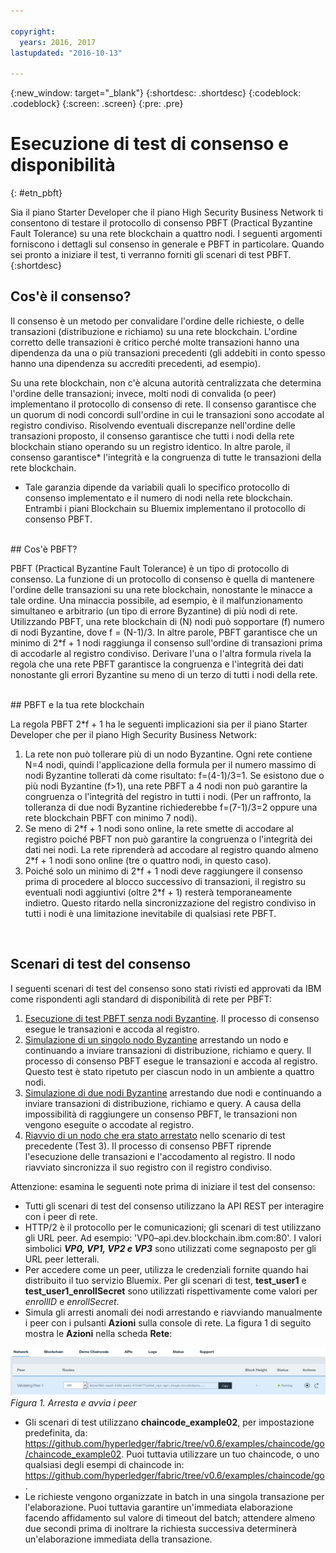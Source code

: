```yaml
---

copyright:
  years: 2016, 2017
lastupdated: "2016-10-13"

---
```


{:new_window: target="_blank"}
{:shortdesc: .shortdesc}
{:codeblock: .codeblock}
{:screen: .screen}
{:pre: .pre}


# Esecuzione di test di consenso e disponibilità
{: #etn_pbft}

Sia il piano Starter Developer che il piano High Security Business Network ti consentono di testare il protocollo di consenso PBFT (Practical Byzantine Fault Tolerance) su una rete blockchain a quattro nodi. I seguenti argomenti forniscono i dettagli sul consenso in generale e PBFT in particolare. Quando sei pronto a iniziare il test, ti verranno forniti gli scenari di test PBFT.  
{:shortdesc}  

## Cos'è il consenso?

Il consenso è un metodo per convalidare l'ordine delle richieste, o delle transazioni (distribuzione e richiamo) su una rete blockchain. L'ordine corretto delle transazioni è critico perché molte transazioni hanno una dipendenza da una o più transazioni precedenti (gli addebiti in conto spesso hanno una dipendenza su accrediti precedenti, ad esempio).

Su una rete blockchain, non c'è alcuna autorità centralizzata che determina l'ordine delle transazioni; invece, molti nodi di convalida (o peer) implementano il protocollo di consenso di rete. Il consenso garantisce che un quorum di nodi concordi sull'ordine in cui le transazioni sono accodate al registro condiviso. Risolvendo eventuali discrepanze nell'ordine delle transazioni proposto, il consenso garantisce che tutti i nodi della rete blockchain stiano operando su un registro identico. In altre parole, il consenso garantisce* l'integrità e la congruenza di tutte le transazioni della rete blockchain.

* Tale garanzia dipende da variabili quali lo specifico protocollo di consenso implementato e il numero di nodi nella rete blockchain. Entrambi i piani Blockchain su Bluemix implementano il protocollo di consenso PBFT.  

<br>
## Cos'è PBFT?

PBFT (Practical Byzantine Fault Tolerance) è un tipo di protocollo di consenso. La funzione di un protocollo di consenso è quella di mantenere l'ordine delle transazioni su una rete blockchain, nonostante le minacce a tale ordine. Una minaccia possibile, ad esempio, è il malfunzionamento simultaneo e arbitrario (un tipo di errore Byzantine) di più nodi di rete. Utilizzando PBFT, una rete blockchain di (N) nodi può sopportare (f) numero di nodi Byzantine, dove f = (N-1)/3. In altre parole, PBFT garantisce che un minimo di 2\*f + 1 nodi raggiunga il consenso sull'ordine di transazioni prima di accodarle al registro condiviso. Derivare l'una o l'altra formula rivela la regola che una rete PBFT garantisce la congruenza e l'integrità dei dati nonostante gli errori Byzantine su meno di un terzo di tutti i nodi della rete.  

<br>
## PBFT e la tua rete blockchain

La regola PBFT 2\*f + 1 ha le seguenti implicazioni sia per il piano Starter Developer che per il piano High Security Business Network:

1. La rete non può tollerare più di un nodo Byzantine. Ogni rete contiene N=4 nodi, quindi l'applicazione della formula per il numero massimo di nodi Byzantine tollerati dà come risultato: f=(4-1)/3=1. Se esistono due o più nodi Byzantine (f>1), una rete PBFT a 4 nodi non può garantire la congruenza o l'integrità del registro in tutti i nodi. (Per un raffronto, la tolleranza di due nodi Byzantine richiederebbe f=(7-1)/3=2 oppure una rete blockchain PBFT con minimo 7 nodi).
2. Se meno di 2\*f + 1 nodi sono online, la rete smette di accodare al registro poiché PBFT non può garantire la congruenza o l'integrità dei dati nei nodi. La rete riprenderà ad accodare al registro quando almeno 2\*f + 1 nodi sono online (tre o quattro nodi, in questo caso).
3. Poiché solo un minimo di 2\*f + 1 nodi deve raggiungere il consenso prima di procedere al blocco successivo di transazioni, il registro su eventuali nodi aggiuntivi (oltre 2\*f + 1) resterà temporaneamente indietro. Questo ritardo nella sincronizzazione del registro condiviso in tutti i nodi è una limitazione inevitabile di qualsiasi rete PBFT.
<br>

## Scenari di test del consenso
I seguenti scenari di test del consenso sono stati rivisti ed approvati da IBM come rispondenti agli standard di disponibilità di rete per PBFT:

1. [Esecuzione di test PBFT senza nodi Byzantine](pbft_test1.html). Il processo di consenso esegue le transazioni e accoda al registro.
2. [Simulazione di un singolo nodo Byzantine](pbft_test2.html) arrestando un nodo e continuando a inviare transazioni di distribuzione, richiamo e query. Il processo di consenso PBFT esegue le transazioni e accoda al registro. Questo test è stato ripetuto per ciascun nodo in un ambiente a quattro nodi.
3. [Simulazione di due nodi Byzantine](pbft_test3.html) arrestando due nodi e continuando a inviare transazioni di distribuzione, richiamo e query. A causa della impossibilità di raggiungere un consenso PBFT, le transazioni non vengono eseguite o accodate al registro.
4. [Riavvio di un nodo che era stato arrestato](pbft_test4.html) nello scenario di test precedente (Test 3). Il processo di consenso PBFT riprende l'esecuzione delle transazioni e l'accodamento al registro. Il nodo riavviato sincronizza il suo registro con il registro condiviso.  

Attenzione: esamina le seguenti note prima di iniziare il test del consenso:

- Tutti gli scenari di test del consenso utilizzano la API REST per interagire con i peer di rete.
- HTTP/2 è il protocollo per le comunicazioni; gli scenari di test utilizzano gli URL peer. Ad esempio: 'VP0–api.dev.blockchain.ibm.com:80'. I valori simbolici ***VP0, VP1, VP2 e VP3*** sono utilizzati come segnaposto per gli URL peer letterali.
-  Per accedere come un peer, utilizza le credenziali fornite quando hai distribuito il tuo servizio Bluemix. Per gli scenari di test, **test\_user1** e **test\_user1\_enrollSecret** sono utilizzati rispettivamente come valori per *enrollID* e *enrollSecret*.
-  Simula gli arresti anomali dei nodi arrestando e riavviando manualmente i peer con i pulsanti **Azioni** sulla console di rete. La figura 1 di seguito mostra le **Azioni** nella scheda **Rete**:

![](images/stopstartpeer.png "Arresta e avvia i peer")
*Figura 1. Arresta e avvia i peer*

- Gli scenari di test utilizzano **chaincode_example02**, per impostazione predefinita, da: https://github.com/hyperledger/fabric/tree/v0.6/examples/chaincode/go/chaincode_example02. Puoi tuttavia utilizzare un tuo chaincode, o uno qualsiasi degli esempi di chaincode in: https://github.com/hyperledger/fabric/tree/v0.6/examples/chaincode/go.
- Le richieste vengono organizzate in batch in una singola transazione per l'elaborazione. Puoi tuttavia garantire un'immediata elaborazione facendo affidamento sul valore di timeout del batch; attendere almeno due secondi prima di inoltrare la richiesta successiva determinerà un'elaborazione immediata della transazione.
